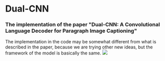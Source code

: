 # Dual-CNN
### The implementation of the paper "Dual-CNN: A Convolutional Language Decoder for Paragraph Image Captioning"
The implementation in the code may be somewhat different from what is described in the paper, because we are trying other new ideas, but the framework of the model is basically the same.
![](https://github.com/hy-liang/CNN-Caption/blob/master/imgs/examples.png)
